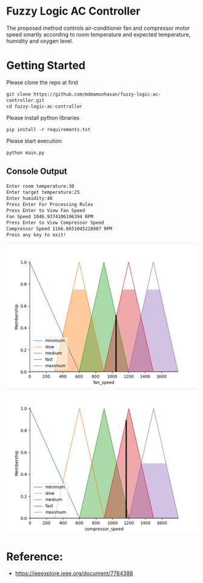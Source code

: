 # Fuzzy Logic AC Controller

The proposed method controls air-conditioner fan and compressor motor speed smartly according to room temperature and
expected temperature, humidity and oxygen level.

# Getting Started

Please clone the repo at first

```
git clone https://github.com/mdmamunhasan/fuzzy-logic-ac-controller.git
cd fuzzy-logic-ac-controller
```

Please install python libraries

```
pip install -r requirements.txt
```

Please start execution

```
python main.py
```

## Console Output

```
Enter room temperature:30
Enter target temperature:25
Enter humidity:40
Press Enter For Processing Rules
Press Enter to View Fan Speed
Fan Speed 1046.9374106196394 RPM
Press Enter to View Compressor Speed
Compressor Speed 1166.6651045228907 RPM
Press any key to exit!
```

![img.png](images/fanspeed.png)
![img.png](images/compressor.png)

# Reference:

- https://ieeexplore.ieee.org/document/7784388

